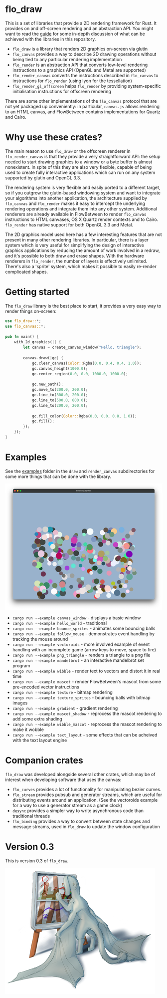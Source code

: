 # flo_draw

This is a set of libraries that provide a 2D rendering framework for Rust. It provides on and off-screen rendering and
an abstraction API. You might want to read the [guide](draw/GUIDE.md) for some in-depth discussion of what can be achieved
with the libraries in this repository.

* `flo_draw` is a library that renders 2D graphics on-screen via glutin
* `flo_canvas` provides a way to describe 2D drawing operations without being tied to any particular rendering implementation
* `flo_render` is an abstraction API that converts low-level rendering instructions to a graphics API (OpenGL and Metal are supported)
* `flo_render_canvas` converts the instructions described in `flo_canvas` to instructions for `flo_render` (using lyon for the tessellation)
* `flo_render_gl_offscreen` helps `flo_render` by providing system-specific initialisation instructions for offscreen rendering

There are some other implementations of the `flo_canvas` protocol that are not yet packaged up conveniently: in particular,
`canvas.js` allows rendering to an HTML canvas, and FlowBetween contains implementations for Quartz and Cairo.

# Why use these crates?

The main reason to use `flo_draw` or the offscreen renderer in `flo_render_canvas` is that they provide a very straightforward API: the
setup needed to start drawing graphics to a window or a byte buffer is almost nonexistent. In spite of this they are also very flexible,
capable of being used to create fully interactive applications which can run on any system supported by glutin and OpenGL 3.3.

The rendering system is very flexible and easily ported to a different target, so if you outgrow the glutin-based windowing system and
want to integrate your algorithms into another application, the architecture supplied by `flo_canvas` and `flo_render` makes it easy to
intercept the underlying rendering operations and integrate them into any other system. Additional renderers are already available in
FlowBetween to render `flo_canvas` instructions to HTML canvases, OS X Quartz render contexts and to Cairo. `flo_render` has native support
for both OpenGL 3.3 and Metal.

The 2D graphics model used here has a few interesting features that are not present in many other rendering libraries. In particular, 
there is a layer system which is very useful for simplifying the design of interactive graphics applications by reducing the amount of
work involved in a redraw, and it's possible to both draw and erase shapes. With the hardware renderers in `flo_render`, the number of
layers is effectively unlimited. There's also a 'sprite' system, which makes it possible to easily re-render complicated shapes.

# Getting started

The `flo_draw` library is the best place to start, it provides a very easy way to render things on-screen:

```Rust
use flo_draw::*;
use flo_canvas::*;

pub fn main() {
    with_2d_graphics(|| {
        let canvas = create_canvas_window("Hello, triangle");

        canvas.draw(|gc| {
            gc.clear_canvas(Color::Rgba(0.0, 0.4, 0.4, 1.0));
            gc.canvas_height(1000.0);
            gc.center_region(0.0, 0.0, 1000.0, 1000.0);

            gc.new_path();
            gc.move_to(200.0, 200.0);
            gc.line_to(800.0, 200.0);
            gc.line_to(500.0, 800.0);
            gc.line_to(200.0, 200.0);

            gc.fill_color(Color::Rgba(0.0, 0.0, 0.8, 1.0));
            gc.fill();
        });
    });
}
```

# Examples

See the [examples](draw/examples/) folder in the `draw` and `render_canvas` subdirectories for some more things that can be done with the library.

![Screenshot](./images/bounce.png)

* `cargo run --example canvas_window` - displays a basic window
* `cargo run --example hello_world` - traditional
* `cargo run --example bounce_sprites` - animates some bouncing balls
* `cargo run --example follow_mouse` - demonstrates event handling by tracking the mouse around
* `cargo run --example vectoroids` - more involved example of event handling with an incomplete game (arrow keys to move, space to fire)
* `cargo run --example png_triangle` - renders a triangle to a png file
* `cargo run --example mandelbrot` - an interactive mandelbrot set program
* `cargo run --example wibble` - render text to vectors and distort it in real time
* `cargo run --example mascot` - render FlowBetween's mascot from some pre-encoded vector instructions
* `cargo run --example texture` - bitmap rendering
* `cargo run --example texture_sprites` - bouncing balls with bitmap images
* `cargo run --example gradient` - gradient rendering
* `cargo run --example mascot_shadow` - reprocess the mascot rendering to add some extra shading
* `cargo run --example wibble_mascot` - reprocess the mascot rendering to make it wobble
* `cargo run --example text_layout` - some effects that can be acheived with the text layout engine

# Companion crates

`flo_draw` was developed alongside several other crates, which may be of interest when developing software that uses the canvas:

* `flo_curves` provides a lot of functionality for manipulating bezier curves.
* `flo_stream` provides pubsub and generator streams, which are useful for distributing events around an application.
    (See the vectoroids example for a way to use a generator stream as a game clock)
* `desync` provides a simpler way to write asynchronous code than traditional threads
* `flo_binding` provides a way to convert between state changes and message streams, used in `flo_draw` to update the window configuration

# Version 0.3

This is version 0.3 of `flo_draw`.

![Flo drawing on a window](./images/flo_drawing_on_window_small.png)
